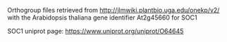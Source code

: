 Orthogroup files retrieved from http://jlmwiki.plantbio.uga.edu/onekp/v2/ with the Arabidopsis thaliana gene identifier At2g45660 for SOC1

SOC1 uniprot page: https://www.uniprot.org/uniprot/O64645
